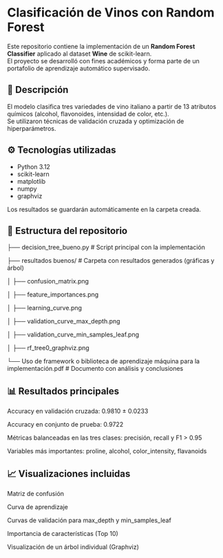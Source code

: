 # Clasificación de Vinos con Random Forest

Este repositorio contiene la implementación de un **Random Forest Classifier** aplicado al dataset **Wine** de scikit-learn.  
El proyecto se desarrolló con fines académicos y forma parte de un portafolio de aprendizaje automático supervisado.  

## 📖 Descripción
El modelo clasifica tres variedades de vino italiano a partir de 13 atributos químicos (alcohol, flavonoides, intensidad de color, etc.).  
Se utilizaron técnicas de validación cruzada y optimización de hiperparámetros.   

## ⚙️ Tecnologías utilizadas
- Python 3.12  
- scikit-learn  
- matplotlib  
- numpy  
- graphviz  

Los resultados se guardarán automáticamente en la carpeta creada.

## 📂 Estructura del repositorio
├── decision_tree_bueno.py # Script principal con la implementación

├── resultados buenos/ # Carpeta con resultados generados (gráficas y árbol)

│ ├── confusion_matrix.png

│ ├── feature_importances.png

│ ├── learning_curve.png

│ ├── validation_curve_max_depth.png

│ ├── validation_curve_min_samples_leaf.png

│ ├── rf_tree0_graphviz.png

└── Uso de framework o biblioteca de aprendizaje máquina para la implementación.pdf # Documento con análisis y conclusiones


## 📊 Resultados principales

Accuracy en validación cruzada: 0.9810 ± 0.0233

Accuracy en conjunto de prueba: 0.9722

Métricas balanceadas en las tres clases: precisión, recall y F1 > 0.95

Variables más importantes: proline, alcohol, color_intensity, flavanoids

## 📈 Visualizaciones incluidas

Matriz de confusión

Curva de aprendizaje

Curvas de validación para max_depth y min_samples_leaf

Importancia de características (Top 10)

Visualización de un árbol individual (Graphviz)
